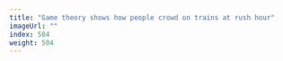 ```yaml
---
title: "Game theory shows how people crowd on trains at rush hour"
imageUrl: ""
index: 504
weight: 504
---
```

